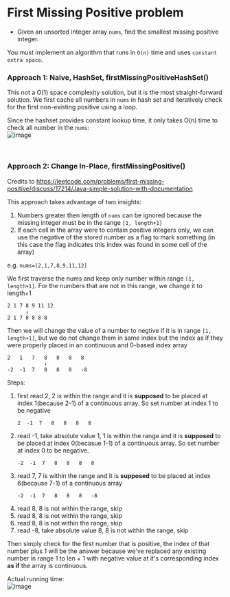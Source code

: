 # First Missing Positive problem
* Given an unsorted integer array `nums`, find the smallest missing positive integer.

You must implement an algorithm that runs in `O(n)` time and uses `constant extra space`.

### Approach 1: Naive, HashSet, firstMissingPositiveHashSet()
This not a O(1) space complexity solution, but it is the most straight-forward solution. We first cache all numbers in `nums` in hash set and iteratively check for the first non-existing positive using a loop.

Since the hashset provides constant lookup time, it only takes O(n) time to check all number in the `nums`:\
![image](https://user-images.githubusercontent.com/25105806/122690288-77a1c480-d1dd-11eb-81e8-f7804cba77d7.png)


<br />

### Approach 2: Change In-Place, firstMissingPositive()
Credits to https://leetcode.com/problems/first-missing-positive/discuss/17214/Java-simple-solution-with-documentation

This approach takes advantage of two insights:
1. Numbers greater then length of `nums` can be ignored because the missing integer must be in the range `[1, length+1]`
2. If each cell in the array were to contain positive integers only, we can use the negative of the stored number as a flag to mark something (in this case the flag indicates this index was found in some cell of the array)


e.g. `nums=[2,1,7,8,9,11,12]`

We first traverse the nums and keep only number within range `[1, length+1]`. For the numbers that are not in this range, we change it to length+1
```
2 1 7 8 9 11 12
      ↓
2 1 7 8 8 8 8
```

Then we will change the value of a number to negtive if it is in range `[1, length+1]`, but we do not change them in same index but the index as if they were properly placed in an continuous and 0-based index array
```
2   1   7   8   8   8   8
            ↓
-2  -1  7   8   8   8   -8
```
Steps: 
1. first read 2, 2 is within the range and it is **supposed** to be placed at index 1(because 2-1) of a continuous array. So set number at index 1 to be negative
    ```
    2  -1  7   8   8   8   8
    ```
2. read -1, take absolute value 1, 1 is within the range and it is **supposed** to be placed at index 0(becasue 1-1) of a continuous array. So set number at index 0 to be negative. 
    ```
    -2  -1  7   8   8   8   8
    ```
3. read 7, 7 is within the range and it is **supposed** to be placed at index 6(because 7-1) of a continuous array
    ```
    -2  -1  7   8   8   8   -8
    ```
4. read 8, 8 is not within the range, skip
5. read 8, 8 is not within the range, skip
6. read 8, 8 is not within the range, skip
7. read -8, take absolute value 8, 8 is not within the range, skip

Then simply check for the first number that is positive, the index of that number plus 1 will be the answer because we've replaced any existing number in range 1 to len + 1 with negative value at it's corresponding index **as if** the array is continuous.

Actual running time:\
![image](https://user-images.githubusercontent.com/25105806/122690803-65755580-d1e0-11eb-835e-0f815d509726.png)


